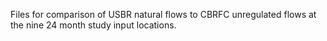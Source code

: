 Files for comparison of USBR natural flows to CBRFC unregulated flows at the nine 24 month study input locations. 